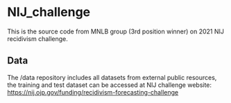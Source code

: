 # NIJ_challenge
This is the source code from MNLB group (3rd position winner) on 2021 NIJ recidivism challenge.
## Data
The /data repository includes all datasets from external public resources, the training and test dataset can be accessed at NIJ challenge website: https://nij.ojp.gov/funding/recidivism-forecasting-challenge  


